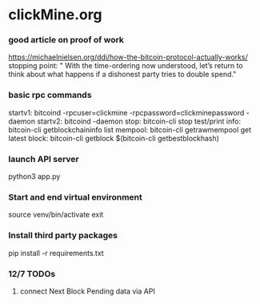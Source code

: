 # clickMine.org

### good article on proof of work
https://michaelnielsen.org/ddi/how-the-bitcoin-protocol-actually-works/
stopping point: " With the time-ordering now understood, let’s return to think about what happens if a dishonest party tries to double spend."

### basic rpc commands
startv1: bitcoind -rpcuser=clickmine -rpcpassword=clickminepassword -daemon
startv2: bitcoind -daemon
stop: bitcoin-cli stop
test/print info: bitcoin-cli getblockchaininfo
list mempool: bitcoin-cli getrawmempool
get latest block: bitcoin-cli getblock $(bitcoin-cli getbestblockhash)

### launch API server
python3 app.py

### Start and end virtual environment
source venv/bin/activate
exit

### Install third party packages
pip install -r requirements.txt

### 12/7 TODOs 
1. connect Next Block Pending data via API